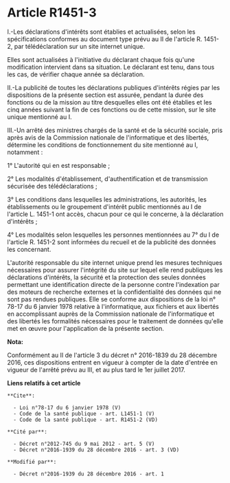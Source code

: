 # Article R1451-3

I.-Les déclarations d'intérêts sont établies et actualisées, selon les spécifications conformes au document type prévu au II
de l'article R. 1451-2, par télédéclaration sur un site internet unique. 

Elles sont actualisées à l'initiative du déclarant chaque fois qu'une modification intervient dans sa situation. Le déclarant
est tenu, dans tous les cas, de vérifier chaque année sa déclaration. 

II.-La publicité de toutes les déclarations publiques d'intérêts régies par les dispositions de la présente section est
assurée, pendant la durée des fonctions ou de la mission au titre desquelles elles ont été établies et les cinq années
suivant la fin de ces fonctions ou de cette mission, sur le site unique mentionné au I. 

III.-Un arrêté des ministres chargés de la santé et de la sécurité sociale, pris après avis de la Commission nationale de
l'informatique et des libertés, détermine les conditions de fonctionnement du site mentionné au I, notamment : 

1° L'autorité qui en est responsable ; 

2° Les modalités d'établissement, d'authentification et de transmission sécurisée des télédéclarations ; 

3° Les conditions dans lesquelles les administrations, les autorités, les établissements ou le groupement d'intérêt public
mentionnés au I de l'article L. 1451-1 ont accès, chacun pour ce qui le concerne, à la déclaration d'intérêts ; 

4° Les modalités selon lesquelles les personnes mentionnées au 7° du I de l'article R. 1451-2 sont informées du recueil et de
la publicité des données les concernant. 

L'autorité responsable du site internet unique prend les mesures techniques nécessaires pour assurer l'intégrité du site sur
lequel elle rend publiques les déclarations d'intérêts, la sécurité et la protection des seules données permettant une
identification directe de la personne contre l'indexation par des moteurs de recherche externes et la confidentialité des
données qui ne sont pas rendues publiques. Elle se conforme aux dispositions de la loi n° 78-17 du 6 janvier 1978 relative à
l'informatique, aux fichiers et aux libertés en accomplissant auprès de la Commission nationale de l'informatique et des
libertés les formalités nécessaires pour le traitement de données qu'elle met en œuvre pour l'application de la présente
section.

**Nota:**

Conformément au II de l'article 3 du décret n° 2016-1839 du 28 décembre 2016, ces dispositions entrent en vigueur à compter
de la date d'entrée en vigueur de l'arrêté prévu au III, et au plus tard le 1er juillet 2017.

**Liens relatifs à cet article**

	**Cite**:

	  - Loi n°78-17 du 6 janvier 1978 (V)
	  - Code de la santé publique - art. L1451-1 (V)
	  - Code de la santé publique - art. R1451-2 (VD)

	**Cité par**:

	  - Décret n°2012-745 du 9 mai 2012 - art. 5 (V)
	  - Décret n°2016-1939 du 28 décembre 2016 - art. 3 (VD)

	**Modifié par**:

	  - Décret n°2016-1939 du 28 décembre 2016 - art. 1

